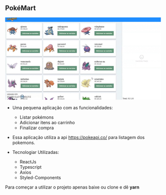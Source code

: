 ## PokéMart

![](PokeMart.gif)

* Uma pequena aplicação com as funcionalidades: 
  * Listar pokémons
  * Adicionar itens ao carrinho 
  * Finalizar compra
  
* Essa aplicação utiliza a api https://pokeapi.co/ para listagem dos pokemons.

* Tecnologiar Utilizadas:
  * ReactJs
  * Typescript
  * Axios
  * Styled-Components

Para começar a utilizar o projeto apenas baixe ou clone e dê **yarn**
